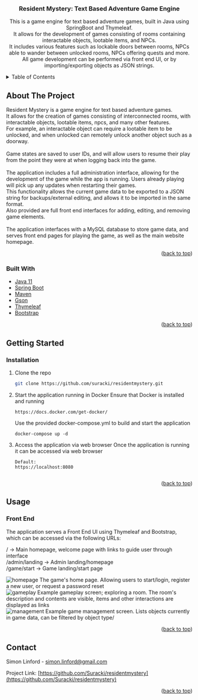 <!-- PROJECT LOGO -->
<br />
<div align="center">

<h3 align="center">Resident Mystery: Text Based Adventure Game Engine</h3>

  <p align="center">
      This is a game engine for text based adventure games, built in Java using SpringBoot and Thymeleaf.<br>
      It allows for the development of games consisting of rooms containing interactable objects, lootable items, and NPCs.<br>
      It includes various features such as lockable doors between rooms, NPCs able to wander between unlocked rooms, NPCs offering quests and more.<br>
      All game development can be performed via front end UI, or by importing/exporting objects as JSON strings.
  </p>
</div>



<!-- TABLE OF CONTENTS -->
<details>
  <summary>Table of Contents</summary>
  <ol>
    <li>
      <a href="#about-the-project">About The Project</a>
      <ul>
        <li><a href="#built-with">Built With</a></li>
      </ul>
    </li>
    <li><a href="#getting-started">Getting Started</a></li>
    <li><a href="#usage">Usage</a></li>
    <li><a href="#contact">Contact</a></li>
  </ol>
</details>



<!-- ABOUT THE PROJECT -->
## About The Project

Resident Mystery is a game engine for text based adventure games.<br>
It allows for the creation of games consisting of interconnected rooms, with interactable objects, lootable items, npcs, and many other features.<br>
For example, an interactable object can require a lootable item to be unlocked, and when unlocked can remotely unlock another object such as a doorway.<br><br>
Game states are saved to user IDs, and will allow users to resume their play from the point they were at when logging back into the game.<br><br>
The application includes a full administration interface, allowing for the development of the game while the app is running. Users already playing will pick up any updates when restarting their games.<br>
This functionality allows the current game data to be exported to a JSON string for backups/external editing, and allows it to be imported in the same format.<br>
Also provided are full front end interfaces for adding, editing, and removing game elements.
<br><br>
The application interfaces with a MySQL database to store game data, and serves front end pages for playing the game, as well as the main website homepage.
<p align="right">(<a href="#top">back to top</a>)</p>



### Built With

* [Java 11](https://www.oracle.com/java/technologies/javase/jdk11-archive-downloads.html)
* [Spring Boot](https://spring.io/projects/spring-boot)
* [Maven](https://maven.apache.org/)
* [Gson](https://github.com/google/gson)
* [Thymeleaf](https://www.thymeleaf.org/)
* [Bootstrap](https://getbootstrap.com)


<p align="right">(<a href="#top">back to top</a>)</p>



<!-- GETTING STARTED -->
## Getting Started

### Installation
1. Clone the repo
   ```sh
   git clone https://github.com/suracki/residentmystery.git
   ```
2. Start the application running in Docker
   Ensure that Docker is installed and running
   ```
   https://docs.docker.com/get-docker/
   ```
   Use the provided docker-compose.yml to build and start the application
   ```
   docker-compose up -d
   ```
3. Access the application via web browser
   Once the application is running it can be accessed via web browser
   ```
   Default:
   https://localhost:8080


<p align="right">(<a href="#top">back to top</a>)</p>



<!-- USAGE EXAMPLES -->
## Usage

### Front End

The application serves a Front End UI using Thymeleaf and Bootstrap, which can be accessed via the following URLs:

/ -> Main homepage, welcome page with links to guide user through interface<br>
/admin/landing -> Admin landing/homepage<br>
/game/start -> Game landing/start page<br>

<img src="readme/homepage.png" alt="homepage">
The game's home page. Allowing users to start/login, register a new user, or request a password reset<br>

<img src="readme/gameplay.png" alt="gameplay">
Example gameplay screen; exploring a room. The room's description and contents are visible, items and other interactions are displayed as links<br>

<img src="readme/management.png" alt="management">
Example game management screen. Lists objects currently in game data, can be filtered by object type/<br>

<p align="right">(<a href="#top">back to top</a>)</p>


<!-- CONTACT -->
## Contact

Simon Linford - simon.linford@gmail.com

Project Link: [https://github.com/Suracki/residentmystery](https://github.com/Suracki/residentmystery)

<p align="right">(<a href="#top">back to top</a>)</p>
